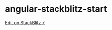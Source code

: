 # angular-stackblitz-start

[Edit on StackBlitz ⚡️](https://stackblitz.com/edit/angular-stackblitz-start)
